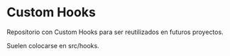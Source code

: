 # Custom Hooks

Repositorio con Custom Hooks para ser reutilizados en futuros proyectos.

Suelen colocarse en src/hooks.